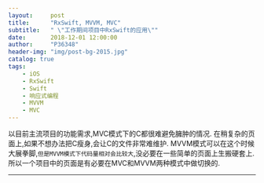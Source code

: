 ```yaml
---
layout:     post
title:      "RxSwift, MVVM, MVC"
subtitle:   " \"工作期间项目中RxSwift的应用\""
date:       2018-12-01 12:00:00
author:     "P36348"
header-img: "img/post-bg-2015.jpg"
catalog: true
tags:
    - iOS
    - RxSwift
    - Swift
    - 响应式编程
    - MVVM
    - MVC
---
```


以目前主流项目的功能需求,MVC模式下的C都很难避免臃肿的情况.
在稍复杂的页面上,如果不想办法把C瘦身,会让C的文件非常难维护.
MVVM模式可以在这个时候大展拳脚,`但是MVVM模式下代码量相对会比较大`,没必要在一些简单的页面上生搬硬套上.
所以一个项目中的页面是有必要在MVC和MVVM两种模式中做切换的.



---